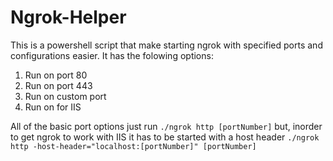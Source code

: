 # Ngrok-Helper
This is a powershell script that make starting ngrok with specified ports and configurations easier. It has the folowing options:

1. Run on port 80
2. Run on port 443
3. Run on custom port
4. Run on for IIS

All of the basic port options just run `./ngrok http [portNumber]` but, inorder to get ngrok to work with IIS it has to be started with a host header `./ngrok http -host-header="localhost:[portNumber]" [portNumber]`